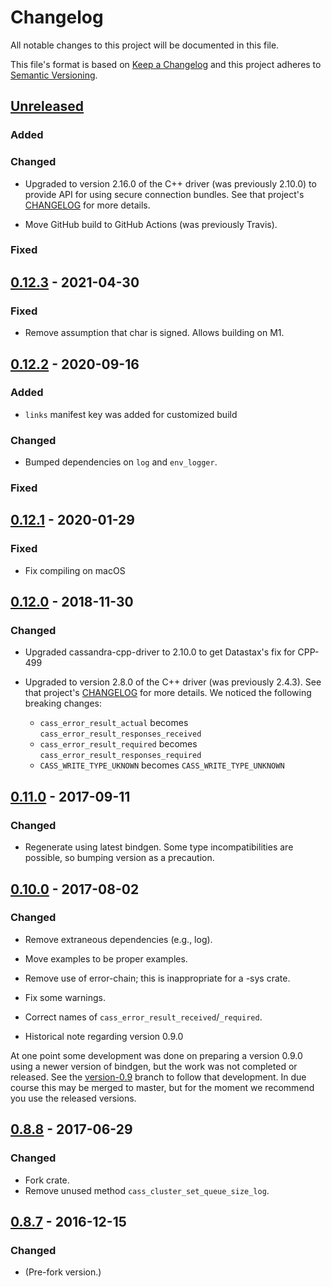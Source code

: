 # Changelog

All notable changes to this project will be documented in this file.

This file's format is based on [Keep a Changelog](http://keepachangelog.com/)
and this project adheres to [Semantic Versioning](http://semver.org/).

## [Unreleased]
### Added
### Changed
* Upgraded to version 2.16.0 of the C++ driver (was previously 2.10.0) to provide
API for using secure connection bundles. See that project's 
[CHANGELOG](https://github.com/datastax/cpp-driver/blob/master/CHANGELOG.md) for more details.

* Move GitHub build to GitHub Actions (was previously Travis).
### Fixed

## [0.12.3] - 2021-04-30
### Fixed
* Remove assumption that char is signed. Allows building on M1.

## [0.12.2] - 2020-09-16
### Added
* `links` manifest key was added for customized build

### Changed
* Bumped dependencies on `log` and `env_logger`.

### Fixed

## [0.12.1] - 2020-01-29
### Fixed
* Fix compiling on macOS

## [0.12.0] - 2018-11-30
### Changed
* Upgraded cassandra-cpp-driver to 2.10.0 to get Datastax's fix for CPP-499

* Upgraded to version 2.8.0 of the C++ driver (was previously 2.4.3).  See that project's [CHANGELOG](https://github.com/datastax/cpp-driver/blob/master/CHANGELOG.md) for more details.  We noticed the following breaking changes:
  * `cass_error_result_actual` becomes `cass_error_result_responses_received`
  * `cass_error_result_required` becomes `cass_error_result_responses_required`
  * `CASS_WRITE_TYPE_UKNOWN` becomes `CASS_WRITE_TYPE_UNKNOWN`

## [0.11.0] - 2017-09-11
### Changed
- Regenerate using latest bindgen. Some type incompatibilities are possible, so bumping version as a precaution.

## [0.10.0] - 2017-08-02
### Changed
- Remove extraneous dependencies (e.g., log).
- Move examples to be proper examples.
- Remove use of error-chain; this is inappropriate for a -sys crate.
- Fix some warnings.
- Correct names of `cass_error_result_received`/`_required`.

- Historical note regarding version 0.9.0

At one point some development was done on preparing a version 0.9.0
using a newer version of bindgen, but the work was not completed or released. See the
[version-0.9](https://github.com/Metaswitch/cassandra-sys-rs/tree/version-0.9) branch
to follow that development. In due course this may be merged to master, but for the moment we recommend you use the
released versions.

## [0.8.8] - 2017-06-29
### Changed
- Fork crate.
- Remove unused method `cass_cluster_set_queue_size_log`.

## [0.8.7] - 2016-12-15
### Changed
- (Pre-fork version.)

[Unreleased]: https://github.com/Metaswitch/cassandra-sys-rs/compare/0.12.3...HEAD
[0.12.3]: https://github.com/Metaswitch/cassandra-sys-rs/compare/0.12.2...0.12.3
[0.12.2]: https://github.com/Metaswitch/cassandra-sys-rs/compare/0.12.1...0.12.2
[0.12.1]: https://github.com/Metaswitch/cassandra-sys-rs/compare/0.12.0...0.12.1
[0.12.0]: https://github.com/Metaswitch/cassandra-sys-rs/compare/0.11.0...0.12.0
[0.11.0]: https://github.com/Metaswitch/cassandra-sys-rs/compare/0.10.0...0.11.0
[0.10.0]: https://github.com/Metaswitch/cassandra-sys-rs/compare/0.8.8...0.10.0
[0.8.8]: https://github.com/Metaswitch/cassandra-sys-rs/compare/0.8.7...0.8.8
[0.8.7]: https://github.com/Metaswitch/cassandra-sys-rs/tree/0.8.7
